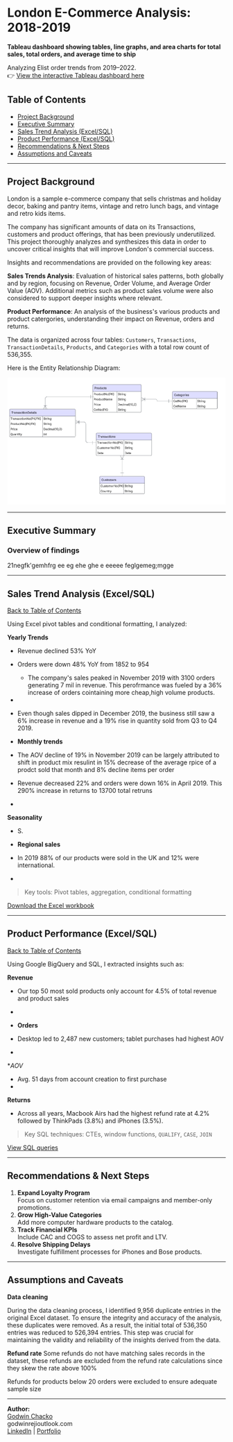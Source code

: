 # London E-Commerce Analysis: 2018-2019

**Tableau dashboard showing tables, line graphs, and area charts for total sales, total orders, and average time to ship**

Analyzing Elist order trends from 2019–2022.  
👉 [View the interactive Tableau dashboard here](#)




## Table of Contents

- [Project Background](#project-background)
- [Executive Summary](#executive-summary)
- [Sales Trend Analysis (Excel/SQL)](#sales-trend-analysis-excelsql)  
- [Product Performance (Excel/SQL)](#product-performance-excelsql)  
- [Recommendations & Next Steps](#recommendations--next-steps)  
- [Assumptions and Caveats](#assumptions-and-caveats)


---

## Project Background

London is a sample e-commerce company that sells christmas and holiday decor, baking and pantry items, vintage and retro lunch bags, and vintage and retro kids items.

The company has significant amounts of data on its Transactions, customers and  product offerings, that has been previously underutilized. This project thoroughly analyzes and synthesizes this data in order to uncover critical insights that will improve London's commercial success.

Insights and recommendations are provided on the following key areas:

**Sales Trends Analysis**: Evaluation of historical sales patterns, both globally and by region, focusing on Revenue, Order Volume, and Average Order Value (AOV). Additional metrics such as product sales volume were also considered to support deeper insights where relevant.


**Product Performance**: An analysis of the business's various products and product catergories, understanding their impact on Revenue, orders and returns.


The data is organized across four tables: `Customers`, `Transactions`, `TransactionDetails`, `Products`,  and `Categories` with a total row count of 536,355.

Here is the Entity Relationship Diagram:

![ERD Diagram](data/ERD.png)

---

## Executive Summary

  ### Overview of findings
 

  21negfk'gemhfrg  ee eg ehe ghe e eeeee
  feglgemeg;mgge



---
## Sales Trend Analysis (Excel/SQL)

[ Back to Table of Contents](#table-of-contents)

Using Excel pivot tables and conditional formatting, I analyzed:

 **Yearly Trends**  
  - Revenue declined 53% YoY
  - Orders were down 48% YoY from 1852 to 954
    - The company's sales peaked in November 2019 with 3100 orders generating 7 mil in revenue. This perofrmance was fueled by a 36% increase of orders cointaining more cheap,high volume products.
  - 
  - Even though sales dipped in December 2019, the business still saw a 6% increase in revenue and a 19% rise in quantity sold from Q3 to Q4 2019.

  -   **Monthly trends**
  - The AOV decline of 19% in November 2019 can be largely attributed to shift in product mix resulint in 15% decrease of the average rpice of a prodct sold that month and 8% decline items per order
  - Revenue decreased 22% and orders were down 16% in April 2019. This  290% increase in returns to 13700 total retruns

  - 
   **Seasonality**
  - S.


    
 


-  **Regional sales**  
  - In 2019 88% of our products were sold in the UK and 12% were international.
  - 

>  Key tools: Pivot tables, aggregation, conditional formatting

[Download the Excel workbook](#)

---

## Product Performance (Excel/SQL)

[ Back to Table of Contents](#table-of-contents)

Using Google BigQuery and SQL, I extracted insights such as:


 **Revenue**  
 - Our top 50 most sold products only account for 4.5% of total revenue and product sales
  - 


-  **Orders**  
  - Desktop led to 2,487 new customers; tablet purchases had highest AOV

  - 
  **AOV*  
  - Avg. 51 days from account creation to first purchase
  - 

  
 **Returns**  
  - Across all years, Macbook Airs had the highest refund rate at 4.2% followed by ThinkPads (3.8%) and iPhones (3.5%).

>  Key SQL techniques: CTEs, window functions, `QUALIFY`, `CASE`, `JOIN`

[View SQL queries](#)

---


## Recommendations & Next Steps

1. **Expand Loyalty Program**  
   Focus on customer retention via email campaigns and member-only promotions.
2. **Grow High-Value Categories**  
   Add more computer hardware products to the catalog.
3. **Track Financial KPIs**  
   Include CAC and COGS to assess net profit and LTV.
4. **Resolve Shipping Delays**  
   Investigate fulfillment processes for iPhones and Bose products.

---

## Assumptions and Caveats

**Data cleaning**

During the data cleaning process, I identified 9,956 duplicate entries in the original Excel dataset. To ensure the integrity and accuracy of the analysis, these duplicates were removed. As a result, the initial total of 536,350 entries was reduced to 526,394 entries. This step was crucial for maintaining the validity and reliability of the insights derived from the data.

**Refund rate**
Some refunds do not have matching sales records in the dataset, these refunds are excluded from the refund rate calculations since they skew the rate above 100%

Refunds for products below 20 orders were excluded to ensure adequate sample size



---

**Author:**  
[Godwin Chacko](#)  
 godwinrejioutlook.com  
 [LinkedIn](#) | [Portfolio](#)


